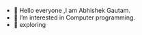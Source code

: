 - 👋 Hello everyone ,I am Abhishek Gautam.
- 👀 I’m interested in Computer programming.
- 🌱 exploring

<!---
gautamabhish/gautamabhish is a ✨ special ✨ repository because its `README.md` (this file) appears on your GitHub profile.
You can click the Preview link to take a look at your changes.
--->
